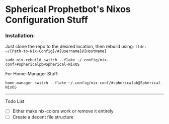 # Spherical Prophetbot's Nixos Configuration Stuff
### Installation:

Just clone the repo to the desired location, 
then rebuild using:
``tldr: ~/[Path-to-Nix-Config]/#[Username]@[HostName]``
````
sudo nix-rebuild switch --flake ~/.config/nix-conf/#sphericalpb@Spherical-NixOS
````
For Home-Manager Stuff:
````
home-manager switch --flake ~/.config/nix-conf/#sphericalpb@Spherical-NixOS
````


---
Todo List 
- [ ] Either make nix-colors work or remove it entirely
- [ ] Create a decent file structure
